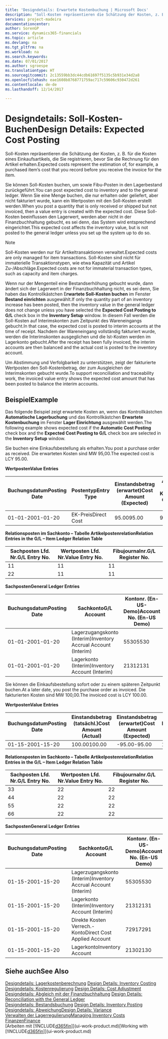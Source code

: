 ```yaml
---
title: 'Designdetails: Erwartete Kostenbuchung | Microsoft Docs'
description: "Soll-Kosten repräsentieren die Schätzung der Kosten, z. B. für die Kosten eines Einkaufsartikels, die Sie registrieren, bevor Sie die Rechnung für den Artikel erhalten."
services: project-madeira
documentationcenter: 
author: SorenGP
ms.service: dynamics365-financials
ms.topic: article
ms.devlang: na
ms.tgt_pltfrm: na
ms.workload: na
ms.search.keywords: 
ms.date: 07/01/2017
ms.author: sgroespe
ms.translationtype: HT
ms.sourcegitcommit: 2c13559bb3dc44cdb61697f5135c5b931e34d2a8
ms.openlocfilehash: eae1608b8768771759ac717c59606c930472d261
ms.contentlocale: de-de
ms.lasthandoff: 12/14/2017

---
```

# <a name="design-details-expected-cost-posting"></a><span data-ttu-id="fb0ea-103">Designdetails: Soll-Kosten-Buchen</span><span class="sxs-lookup"><span data-stu-id="fb0ea-103">Design Details: Expected Cost Posting</span></span>
<span data-ttu-id="fb0ea-104">Soll-Kosten repräsentieren die Schätzung der Kosten, z. B. für die Kosten eines Einkaufsartikels, die Sie registrieren, bevor Sie die Rechnung für den Artikel erhalten.</span><span class="sxs-lookup"><span data-stu-id="fb0ea-104">Expected costs represent the estimation of, for example, a purchased item’s cost that you record before you receive the invoice for the item.</span></span>  

 <span data-ttu-id="fb0ea-105">Sie können Soll-Kosten buchen, um sowie Fibu-Posten in den Lagerbestand zurückgeführt.</span><span class="sxs-lookup"><span data-stu-id="fb0ea-105">You can post expected cost to inventory and to the general ledger.</span></span> <span data-ttu-id="fb0ea-106">Wenn Sie eine Menge buchen, die nur erhalten oder geliefert, aber nicht fakturiert wurde, kann ein Wertposten mit den Soll-Kosten erstellt werden.</span><span class="sxs-lookup"><span data-stu-id="fb0ea-106">When you post a quantity that is only received or shipped but not invoiced, then a value entry is created with the expected cost.</span></span> <span data-ttu-id="fb0ea-107">Diese Soll-Kosten beeinflussen den Lagerwert, werden aber nicht in der Finanzbuchhaltung gebucht, es sei denn, das System wird entsprechend eingerichtet.</span><span class="sxs-lookup"><span data-stu-id="fb0ea-107">This expected cost affects the inventory value, but is not posted to the general ledger unless you set up the system up to do so.</span></span>  

> [!NOTE]  
>  <span data-ttu-id="fb0ea-108">Soll-Kosten werden nur für Artikeltransaktionen verwaltet.</span><span class="sxs-lookup"><span data-stu-id="fb0ea-108">Expected costs are only managed for item transactions.</span></span> <span data-ttu-id="fb0ea-109">Soll-Kosten sind nicht für immaterielle Transaktionstypen, wie etwa Kapazität und Artikel Zu-/Abschläge.</span><span class="sxs-lookup"><span data-stu-id="fb0ea-109">Expected costs are not for immaterial transaction types, such as capacity and item charges.</span></span>  

 <span data-ttu-id="fb0ea-110">Wenn nur der Mengenteil eine Bestandserhöhung gebucht wurde, dann ändert sich der Lagerwert in der Finanzbuchhaltung nicht, es sei denn, Sie haben das Kontrollkästchen E**rwartete Soll-Kosten buchen** im Fenster **Bestand einrichten** ausgewählt.</span><span class="sxs-lookup"><span data-stu-id="fb0ea-110">If only the quantity part of an inventory increase has been posted, then the inventory value in the general ledger does not change unless you have selected the **Expected Cost Posting to G/L** check box in the **Inventory Setup** window.</span></span> <span data-ttu-id="fb0ea-111">In diesem Fall werden die Soll-Kosten auf Interimskonten zum Zeitpunkt des Wareneingangs gebucht.</span><span class="sxs-lookup"><span data-stu-id="fb0ea-111">In that case, the expected cost is posted to interim accounts at the time of receipt.</span></span> <span data-ttu-id="fb0ea-112">Nachdem der Wareneingang vollständig fakturiert wurde, werden die Interimskonten ausgeglichen und die Ist-Kosten werden im Lagerkonto gebucht.</span><span class="sxs-lookup"><span data-stu-id="fb0ea-112">After the receipt has been fully invoiced, the interim accounts are then balanced and the actual cost is posted to the inventory account.</span></span>  

 <span data-ttu-id="fb0ea-113">Um Abstimmung und Verfolgbarkeit zu unterstützen, zeigt der fakturierte Wertposten den Soll-Kostenbetrag, der zum Ausgleichen der Interimskonten gebucht wurde.</span><span class="sxs-lookup"><span data-stu-id="fb0ea-113">To support reconciliation and traceability work, the invoiced value entry shows the expected cost amount that has been posted to balance the interim accounts.</span></span>  

## <a name="example"></a><span data-ttu-id="fb0ea-114">Beispiel</span><span class="sxs-lookup"><span data-stu-id="fb0ea-114">Example</span></span>  
 <span data-ttu-id="fb0ea-115">Das folgende Beispiel zeigt erwartete Kosten an, wenn das Kontrollkästchen **Automatische Lagerbuchung** und das Kontrollkästchen **Erwartete Kostenbuchung** im Fenster **Lager Einrichtung** ausgewählt werden.</span><span class="sxs-lookup"><span data-stu-id="fb0ea-115">The following example shows expected cost if the **Automatic Cost Posting** check box and the **Expected Cost Posting to G/L** check box are selected in the **Inventory Setup** window.</span></span>  

 <span data-ttu-id="fb0ea-116">Sie buchen eine Einkaufsbestellung als erhalten.</span><span class="sxs-lookup"><span data-stu-id="fb0ea-116">You post a purchase order as received.</span></span> <span data-ttu-id="fb0ea-117">Die erwarteten Kosten sind MW 95,00.</span><span class="sxs-lookup"><span data-stu-id="fb0ea-117">The expected cost is LCY 95.00.</span></span>  

 <span data-ttu-id="fb0ea-118">**Wertposten**</span><span class="sxs-lookup"><span data-stu-id="fb0ea-118">**Value Entries**</span></span>  

|<span data-ttu-id="fb0ea-119">Buchungsdatum</span><span class="sxs-lookup"><span data-stu-id="fb0ea-119">Posting Date</span></span>|<span data-ttu-id="fb0ea-120">Postentyp</span><span class="sxs-lookup"><span data-stu-id="fb0ea-120">Entry Type</span></span>|<span data-ttu-id="fb0ea-121">Einstandsbetrag (erwartet)</span><span class="sxs-lookup"><span data-stu-id="fb0ea-121">Cost Amount (Expected)</span></span>|<span data-ttu-id="fb0ea-122">Auf Sachkonto geb. Soll-Kosten</span><span class="sxs-lookup"><span data-stu-id="fb0ea-122">Expected Cost Posted to G/L</span></span>|<span data-ttu-id="fb0ea-123">Soll-Kosten</span><span class="sxs-lookup"><span data-stu-id="fb0ea-123">Expected Cost</span></span>|<span data-ttu-id="fb0ea-124">Artikelposten Lfd. Nr.</span><span class="sxs-lookup"><span data-stu-id="fb0ea-124">Item Ledger Entry No.</span></span>|<span data-ttu-id="fb0ea-125">Lfd. Nr.</span><span class="sxs-lookup"><span data-stu-id="fb0ea-125">Entry No.</span></span>|  
|------------------|----------------|------------------------------|----------------------------------|-------------------|---------------------------|---------------|  
|<span data-ttu-id="fb0ea-126">01-01-20</span><span class="sxs-lookup"><span data-stu-id="fb0ea-126">01-01-20</span></span>|<span data-ttu-id="fb0ea-127">EK-Preis</span><span class="sxs-lookup"><span data-stu-id="fb0ea-127">Direct Cost</span></span>|<span data-ttu-id="fb0ea-128">95.00</span><span class="sxs-lookup"><span data-stu-id="fb0ea-128">95.00</span></span>|<span data-ttu-id="fb0ea-129">95.00</span><span class="sxs-lookup"><span data-stu-id="fb0ea-129">95.00</span></span>|<span data-ttu-id="fb0ea-130">Ja</span><span class="sxs-lookup"><span data-stu-id="fb0ea-130">Yes</span></span>|<span data-ttu-id="fb0ea-131">1</span><span class="sxs-lookup"><span data-stu-id="fb0ea-131">1</span></span>|<span data-ttu-id="fb0ea-132">1</span><span class="sxs-lookup"><span data-stu-id="fb0ea-132">1</span></span>|  

 <span data-ttu-id="fb0ea-133">**Relationsposten im Sachkonto – Tabelle Artikelpostenrelation**</span><span class="sxs-lookup"><span data-stu-id="fb0ea-133">**Relation Entries in the G/L – Item Ledger Relation Table**</span></span>  

|<span data-ttu-id="fb0ea-134">Sachposten Lfd. Nr.</span><span class="sxs-lookup"><span data-stu-id="fb0ea-134">G/L Entry No.</span></span>|<span data-ttu-id="fb0ea-135">Wertposten Lfd. Nr.</span><span class="sxs-lookup"><span data-stu-id="fb0ea-135">Value Entry No.</span></span>|<span data-ttu-id="fb0ea-136">Fibujournalnr.</span><span class="sxs-lookup"><span data-stu-id="fb0ea-136">G/L Register No.</span></span>|  
|--------------------|---------------------|-----------------------|  
|<span data-ttu-id="fb0ea-137">1</span><span class="sxs-lookup"><span data-stu-id="fb0ea-137">1</span></span>|<span data-ttu-id="fb0ea-138">1</span><span class="sxs-lookup"><span data-stu-id="fb0ea-138">1</span></span>|<span data-ttu-id="fb0ea-139">1</span><span class="sxs-lookup"><span data-stu-id="fb0ea-139">1</span></span>|  
|<span data-ttu-id="fb0ea-140">2</span><span class="sxs-lookup"><span data-stu-id="fb0ea-140">2</span></span>|<span data-ttu-id="fb0ea-141">1</span><span class="sxs-lookup"><span data-stu-id="fb0ea-141">1</span></span>|<span data-ttu-id="fb0ea-142">1</span><span class="sxs-lookup"><span data-stu-id="fb0ea-142">1</span></span>|  

 <span data-ttu-id="fb0ea-143">**Sachposten**</span><span class="sxs-lookup"><span data-stu-id="fb0ea-143">**General Ledger Entries**</span></span>  

|<span data-ttu-id="fb0ea-144">Buchungsdatum</span><span class="sxs-lookup"><span data-stu-id="fb0ea-144">Posting Date</span></span>|<span data-ttu-id="fb0ea-145">Sachkonto</span><span class="sxs-lookup"><span data-stu-id="fb0ea-145">G/L Account</span></span>|<span data-ttu-id="fb0ea-146">Kontonr. (En-US-Demo)</span><span class="sxs-lookup"><span data-stu-id="fb0ea-146">Account No. (En-US Demo)</span></span>|<span data-ttu-id="fb0ea-147">Betrag</span><span class="sxs-lookup"><span data-stu-id="fb0ea-147">Amount</span></span>|<span data-ttu-id="fb0ea-148">Lfd. Nr.</span><span class="sxs-lookup"><span data-stu-id="fb0ea-148">Entry No.</span></span>|  
|------------------|------------------|---------------------------------|------------|---------------|  
|<span data-ttu-id="fb0ea-149">01-01-20</span><span class="sxs-lookup"><span data-stu-id="fb0ea-149">01-01-20</span></span>|<span data-ttu-id="fb0ea-150">Lagerzugangskonto (Interim)</span><span class="sxs-lookup"><span data-stu-id="fb0ea-150">Inventory Accrual Account (Interim)</span></span>|<span data-ttu-id="fb0ea-151">5530</span><span class="sxs-lookup"><span data-stu-id="fb0ea-151">5530</span></span>|<span data-ttu-id="fb0ea-152">-95.00</span><span class="sxs-lookup"><span data-stu-id="fb0ea-152">-95.00</span></span>|<span data-ttu-id="fb0ea-153">2</span><span class="sxs-lookup"><span data-stu-id="fb0ea-153">2</span></span>|  
|<span data-ttu-id="fb0ea-154">01-01-20</span><span class="sxs-lookup"><span data-stu-id="fb0ea-154">01-01-20</span></span>|<span data-ttu-id="fb0ea-155">Lagerkonto (Interim)</span><span class="sxs-lookup"><span data-stu-id="fb0ea-155">Inventory Account (Interim)</span></span>|<span data-ttu-id="fb0ea-156">2131</span><span class="sxs-lookup"><span data-stu-id="fb0ea-156">2131</span></span>|<span data-ttu-id="fb0ea-157">95.00</span><span class="sxs-lookup"><span data-stu-id="fb0ea-157">95.00</span></span>|<span data-ttu-id="fb0ea-158">1</span><span class="sxs-lookup"><span data-stu-id="fb0ea-158">1</span></span>|  

 <span data-ttu-id="fb0ea-159">Sie können die Einkaufsbestellung sofort oder zu einem späteren Zeitpunkt buchen.</span><span class="sxs-lookup"><span data-stu-id="fb0ea-159">At a later date, you post the purchase order as invoiced.</span></span> <span data-ttu-id="fb0ea-160">Die fakturierten Kosten sind MW 100,00.</span><span class="sxs-lookup"><span data-stu-id="fb0ea-160">The invoiced cost is LCY 100.00.</span></span>  

 <span data-ttu-id="fb0ea-161">**Wertposten**</span><span class="sxs-lookup"><span data-stu-id="fb0ea-161">**Value Entries**</span></span>  

|<span data-ttu-id="fb0ea-162">Buchungsdatum</span><span class="sxs-lookup"><span data-stu-id="fb0ea-162">Posting Date</span></span>|<span data-ttu-id="fb0ea-163">Einstandsbetrag (tatsächl.)</span><span class="sxs-lookup"><span data-stu-id="fb0ea-163">Cost Amount (Actual)</span></span>|<span data-ttu-id="fb0ea-164">Einstandsbetrag (erwartet)</span><span class="sxs-lookup"><span data-stu-id="fb0ea-164">Cost Amount (Expected)</span></span>|<span data-ttu-id="fb0ea-165">Gebuchte Lagerregulierung an G/L</span><span class="sxs-lookup"><span data-stu-id="fb0ea-165">Cost Posted to G/L</span></span>|<span data-ttu-id="fb0ea-166">Soll-Kosten</span><span class="sxs-lookup"><span data-stu-id="fb0ea-166">Expected Cost</span></span>|<span data-ttu-id="fb0ea-167">Artikelposten Lfd. Nr.</span><span class="sxs-lookup"><span data-stu-id="fb0ea-167">Item Ledger Entry No.</span></span>|<span data-ttu-id="fb0ea-168">Lfd. Nr.</span><span class="sxs-lookup"><span data-stu-id="fb0ea-168">Entry No.</span></span>|  
|------------------|----------------------------|------------------------------|-------------------------|-------------------|---------------------------|---------------|  
|<span data-ttu-id="fb0ea-169">01-15-20</span><span class="sxs-lookup"><span data-stu-id="fb0ea-169">01-15-20</span></span>|<span data-ttu-id="fb0ea-170">100.00</span><span class="sxs-lookup"><span data-stu-id="fb0ea-170">100.00</span></span>|<span data-ttu-id="fb0ea-171">-95.00</span><span class="sxs-lookup"><span data-stu-id="fb0ea-171">-95.00</span></span>|<span data-ttu-id="fb0ea-172">100.00</span><span class="sxs-lookup"><span data-stu-id="fb0ea-172">100.00</span></span>|<span data-ttu-id="fb0ea-173">Nein</span><span class="sxs-lookup"><span data-stu-id="fb0ea-173">No</span></span>|<span data-ttu-id="fb0ea-174">1</span><span class="sxs-lookup"><span data-stu-id="fb0ea-174">1</span></span>|<span data-ttu-id="fb0ea-175">2</span><span class="sxs-lookup"><span data-stu-id="fb0ea-175">2</span></span>|  

 <span data-ttu-id="fb0ea-176">**Relationsposten im Sachkonto – Tabelle Artikelpostenrelation**</span><span class="sxs-lookup"><span data-stu-id="fb0ea-176">**Relation Entries in the G/L – Item Ledger Relation Table**</span></span>  

|<span data-ttu-id="fb0ea-177">Sachposten Lfd. Nr.</span><span class="sxs-lookup"><span data-stu-id="fb0ea-177">G/L Entry No.</span></span>|<span data-ttu-id="fb0ea-178">Wertposten Lfd. Nr.</span><span class="sxs-lookup"><span data-stu-id="fb0ea-178">Value Entry No.</span></span>|<span data-ttu-id="fb0ea-179">Fibujournalnr.</span><span class="sxs-lookup"><span data-stu-id="fb0ea-179">G/L Register No.</span></span>|  
|--------------------|---------------------|-----------------------|  
|<span data-ttu-id="fb0ea-180">3</span><span class="sxs-lookup"><span data-stu-id="fb0ea-180">3</span></span>|<span data-ttu-id="fb0ea-181">2</span><span class="sxs-lookup"><span data-stu-id="fb0ea-181">2</span></span>|<span data-ttu-id="fb0ea-182">2</span><span class="sxs-lookup"><span data-stu-id="fb0ea-182">2</span></span>|  
|<span data-ttu-id="fb0ea-183">4</span><span class="sxs-lookup"><span data-stu-id="fb0ea-183">4</span></span>|<span data-ttu-id="fb0ea-184">2</span><span class="sxs-lookup"><span data-stu-id="fb0ea-184">2</span></span>|<span data-ttu-id="fb0ea-185">2</span><span class="sxs-lookup"><span data-stu-id="fb0ea-185">2</span></span>|  
|<span data-ttu-id="fb0ea-186">5</span><span class="sxs-lookup"><span data-stu-id="fb0ea-186">5</span></span>|<span data-ttu-id="fb0ea-187">2</span><span class="sxs-lookup"><span data-stu-id="fb0ea-187">2</span></span>|<span data-ttu-id="fb0ea-188">2</span><span class="sxs-lookup"><span data-stu-id="fb0ea-188">2</span></span>|  
|<span data-ttu-id="fb0ea-189">6</span><span class="sxs-lookup"><span data-stu-id="fb0ea-189">6</span></span>|<span data-ttu-id="fb0ea-190">2</span><span class="sxs-lookup"><span data-stu-id="fb0ea-190">2</span></span>|<span data-ttu-id="fb0ea-191">2</span><span class="sxs-lookup"><span data-stu-id="fb0ea-191">2</span></span>|  

 <span data-ttu-id="fb0ea-192">**Sachposten**</span><span class="sxs-lookup"><span data-stu-id="fb0ea-192">**General Ledger Entries**</span></span>  

|<span data-ttu-id="fb0ea-193">Buchungsdatum</span><span class="sxs-lookup"><span data-stu-id="fb0ea-193">Posting Date</span></span>|<span data-ttu-id="fb0ea-194">Sachkonto</span><span class="sxs-lookup"><span data-stu-id="fb0ea-194">G/L Account</span></span>|<span data-ttu-id="fb0ea-195">Kontonr. (En-US-Demo)</span><span class="sxs-lookup"><span data-stu-id="fb0ea-195">Account No. (En-US Demo)</span></span>|<span data-ttu-id="fb0ea-196">Betrag</span><span class="sxs-lookup"><span data-stu-id="fb0ea-196">Amount</span></span>|<span data-ttu-id="fb0ea-197">Lfd. Nr.</span><span class="sxs-lookup"><span data-stu-id="fb0ea-197">Entry No.</span></span>|  
|------------------|------------------|---------------------------------|------------|---------------|  
|<span data-ttu-id="fb0ea-198">01-15-20</span><span class="sxs-lookup"><span data-stu-id="fb0ea-198">01-15-20</span></span>|<span data-ttu-id="fb0ea-199">Lagerzugangskonto (Interim)</span><span class="sxs-lookup"><span data-stu-id="fb0ea-199">Inventory Accrual Account (Interim)</span></span>|<span data-ttu-id="fb0ea-200">5530</span><span class="sxs-lookup"><span data-stu-id="fb0ea-200">5530</span></span>|<span data-ttu-id="fb0ea-201">95.00</span><span class="sxs-lookup"><span data-stu-id="fb0ea-201">95.00</span></span>|<span data-ttu-id="fb0ea-202">4</span><span class="sxs-lookup"><span data-stu-id="fb0ea-202">4</span></span>|  
|<span data-ttu-id="fb0ea-203">01-15-20</span><span class="sxs-lookup"><span data-stu-id="fb0ea-203">01-15-20</span></span>|<span data-ttu-id="fb0ea-204">Lagerkonto (Interim)</span><span class="sxs-lookup"><span data-stu-id="fb0ea-204">Inventory Account (Interim)</span></span>|<span data-ttu-id="fb0ea-205">2131</span><span class="sxs-lookup"><span data-stu-id="fb0ea-205">2131</span></span>|<span data-ttu-id="fb0ea-206">-95.00</span><span class="sxs-lookup"><span data-stu-id="fb0ea-206">-95.00</span></span>|<span data-ttu-id="fb0ea-207">3</span><span class="sxs-lookup"><span data-stu-id="fb0ea-207">3</span></span>|  
|<span data-ttu-id="fb0ea-208">01-15-20</span><span class="sxs-lookup"><span data-stu-id="fb0ea-208">01-15-20</span></span>|<span data-ttu-id="fb0ea-209">Direkte Kosten Verrech.-Konto</span><span class="sxs-lookup"><span data-stu-id="fb0ea-209">Direct Cost Applied Account</span></span>|<span data-ttu-id="fb0ea-210">7291</span><span class="sxs-lookup"><span data-stu-id="fb0ea-210">7291</span></span>|<span data-ttu-id="fb0ea-211">-100</span><span class="sxs-lookup"><span data-stu-id="fb0ea-211">-100</span></span>|<span data-ttu-id="fb0ea-212">6</span><span class="sxs-lookup"><span data-stu-id="fb0ea-212">6</span></span>|  
|<span data-ttu-id="fb0ea-213">01-15-20</span><span class="sxs-lookup"><span data-stu-id="fb0ea-213">01-15-20</span></span>|<span data-ttu-id="fb0ea-214">Lagerkonto</span><span class="sxs-lookup"><span data-stu-id="fb0ea-214">Inventory Account</span></span>|<span data-ttu-id="fb0ea-215">2130</span><span class="sxs-lookup"><span data-stu-id="fb0ea-215">2130</span></span>|<span data-ttu-id="fb0ea-216">100</span><span class="sxs-lookup"><span data-stu-id="fb0ea-216">100</span></span>|<span data-ttu-id="fb0ea-217">5</span><span class="sxs-lookup"><span data-stu-id="fb0ea-217">5</span></span>|  

## <a name="see-also"></a><span data-ttu-id="fb0ea-218">Siehe auch</span><span class="sxs-lookup"><span data-stu-id="fb0ea-218">See Also</span></span>
 <span data-ttu-id="fb0ea-219">[Designdetails: Lagerkostenberechnung](design-details-inventory-costing.md) </span><span class="sxs-lookup"><span data-stu-id="fb0ea-219">[Design Details: Inventory Costing](design-details-inventory-costing.md) </span></span>  
 <span data-ttu-id="fb0ea-220">[Designdetails: Kostenregulierung](design-details-cost-adjustment.md) </span><span class="sxs-lookup"><span data-stu-id="fb0ea-220">[Design Details: Cost Adjustment](design-details-cost-adjustment.md) </span></span>  
 <span data-ttu-id="fb0ea-221">[Designdetails: Abgleich mit der Finanzbuchhaltung](design-details-reconciliation-with-the-general-ledger.md) </span><span class="sxs-lookup"><span data-stu-id="fb0ea-221">[Design Details: Reconciliation with the General Ledger](design-details-reconciliation-with-the-general-ledger.md) </span></span>  
 <span data-ttu-id="fb0ea-222">[Designdetails: Bestandsbuchung](design-details-inventory-posting.md) </span><span class="sxs-lookup"><span data-stu-id="fb0ea-222">[Design Details: Inventory Posting](design-details-inventory-posting.md) </span></span>  
 [<span data-ttu-id="fb0ea-223">Designdetails: Abweichung</span><span class="sxs-lookup"><span data-stu-id="fb0ea-223">Design Details: Variance</span></span>](design-details-variance.md)  
 [<span data-ttu-id="fb0ea-224">Verwalten der Lagerregulierung</span><span class="sxs-lookup"><span data-stu-id="fb0ea-224">Managing Inventory Costs</span></span>](finance-manage-inventory-costs.md)  
 [<span data-ttu-id="fb0ea-225">Finanzen</span><span class="sxs-lookup"><span data-stu-id="fb0ea-225">Finance</span></span>](finance.md)  
 <span data-ttu-id="fb0ea-226">[Arbeiten mit [!INCLUDE[d365fin](includes/d365fin_md.md)]](ui-work-product.md)</span><span class="sxs-lookup"><span data-stu-id="fb0ea-226">[Working with [!INCLUDE[d365fin](includes/d365fin_md.md)]](ui-work-product.md)</span></span>

